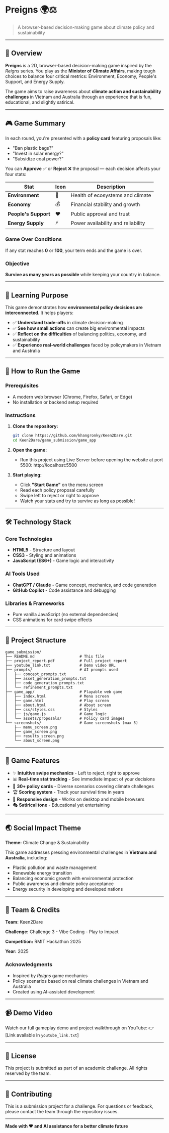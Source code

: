 # Preigns 🌍⚖️

> A browser-based decision-making game about climate policy and sustainability

---

## 📖 Overview

**Preigns** is a 2D, browser-based decision-making game inspired by the _Reigns_ series. You play as the **Minister of Climate Affairs**, making tough choices to balance four critical metrics: Environment, Economy, People's Support, and Energy Supply.

The game aims to raise awareness about **climate action and sustainability challenges** in Vietnam and Australia through an experience that is fun, educational, and slightly satirical.

---

## 🎮 Game Summary

In each round, you're presented with a **policy card** featuring proposals like:

- "Ban plastic bags?"
- "Invest in solar energy?"
- "Subsidize coal power?"

You can **Approve** ✅ or **Reject** ❌ the proposal — each decision affects your four stats:

| Stat                 | Icon | Description                        |
| -------------------- | ---- | ---------------------------------- |
| **Environment**      | 🌿   | Health of ecosystems and climate   |
| **Economy**          | 💰   | Financial stability and growth     |
| **People's Support** | ❤️   | Public approval and trust          |
| **Energy Supply**    | ⚡   | Power availability and reliability |

### Game Over Conditions

If any stat reaches **0** or **100**, your term ends and the game is over.

### Objective

**Survive as many years as possible** while keeping your country in balance.

---

## 🎯 Learning Purpose

This game demonstrates how **environmental policy decisions are interconnected**. It helps players:

- ✅ **Understand trade-offs** in climate decision-making
- ✅ **See how small actions** can create big environmental impacts
- ✅ **Reflect on the difficulties** of balancing politics, economy, and sustainability
- ✅ **Experience real-world challenges** faced by policymakers in Vietnam and Australia

---

## 🚀 How to Run the Game

### Prerequisites

- A modern web browser (Chrome, Firefox, Safari, or Edge)
- No installation or backend setup required

### Instructions

1. **Clone the repository:**

   ```bash
   git clone https://github.com/khangronky/Keen2Dare.git
   cd Keen2Dare/game_submission/game_app
   ```

2. **Open the game:**

   - Run this project using Live Server before opening the website at port 5500: http://localhost:5500

3. **Start playing:**
   - Click **"Start Game"** on the menu screen
   - Read each policy proposal carefully
   - Swipe left to reject or right to approve
   - Watch your stats and try to survive as long as possible!

---

## 🛠️ Technology Stack

### Core Technologies

- **HTML5** - Structure and layout
- **CSS3** - Styling and animations
- **JavaScript (ES6+)** - Game logic and interactivity

### AI Tools Used

- **ChatGPT / Claude** - Game concept, mechanics, and code generation
- **GitHub Copilot** - Code assistance and debugging

### Libraries & Frameworks

- Pure vanilla JavaScript (no external dependencies)
- CSS animations for card swipe effects

---

## 📂 Project Structure

```
game_submission/
├── README.md                    # This file
├── project_report.pdf           # Full project report
├── youtube_link.txt             # Demo video URL
├── prompts/                     # AI prompts used
│   ├── concept_prompts.txt
│   ├── asset_generation_prompts.txt
│   ├── code_generation_prompts.txt
│   └── refinement_prompts.txt
├── game_app/                    # Playable web game
│   ├── index.html               # Menu screen
│   ├── game.html                # Play screen
│   ├── about.html               # About screen
│   ├── css/styles.css           # Styles
│   ├── js/game.js               # Game logic
│   └── assets/proposals/        # Policy card images
└── screenshots/                 # Game screenshots (max 5)
    ├── menu_screen.png
    ├── game_screen.png
    ├── results_screen.png
    └── about_screen.png
```

---

## 🎨 Game Features

- ✨ **Intuitive swipe mechanics** - Left to reject, right to approve
- 📊 **Real-time stat tracking** - See immediate impact of your decisions
- 🎴 **30+ policy cards** - Diverse scenarios covering climate challenges
- 🏆 **Scoring system** - Track your survival time in years
- 📱 **Responsive design** - Works on desktop and mobile browsers
- 🎭 **Satirical tone** - Educational yet entertaining

---

## 🌏 Social Impact Theme

**Theme:** Climate Change & Sustainability

This game addresses pressing environmental challenges in **Vietnam and Australia**, including:

- Plastic pollution and waste management
- Renewable energy transition
- Balancing economic growth with environmental protection
- Public awareness and climate policy acceptance
- Energy security in developing and developed nations

---

## 👥 Team & Credits

**Team:** Keen2Dare

**Challenge:** Challenge 3 - Vibe Coding - Play to Impact

**Competition:** RMIT Hackathon 2025

**Year:** 2025

### Acknowledgments

- Inspired by _Reigns_ game mechanics
- Policy scenarios based on real climate challenges in Vietnam and Australia
- Created using AI-assisted development

---

## 📹 Demo Video

Watch our full gameplay demo and project walkthrough on YouTube:
👉 [Link available in `youtube_link.txt`]

---

## 📄 License

This project is submitted as part of an academic challenge. All rights reserved by the team.

---

## 🤝 Contributing

This is a submission project for a challenge. For questions or feedback, please contact the team through the repository issues.

---

**Made with ❤️ and AI assistance for a better climate future**
